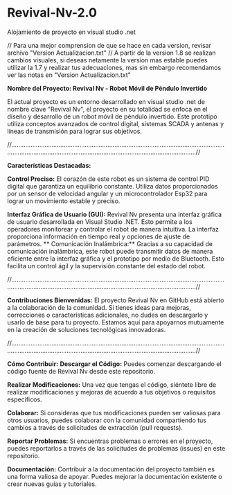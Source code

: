 # Revival-Nv-2.0
Alojamiento de proyecto en visual studio .net

// Para una mejor comprension de que se hace en cada version, revisar archivo "Version Actualizacion.txt"
// A partir de la version 1.8 se realizan cambios visuales, si deseas netamente la version mas estable puedes utilizar la 1.7 y realizar tus adecuaciones, mas sin embargo recomendamos ver las notas en "Version Actualizacion.txt"

**Nombre del Proyecto: Revival Nv - Robot Móvil de Péndulo Invertido**

El actual  proyecto es un entorno desarrollado en visual studio .net de nombre clave  "Revival Nv", el proyecto en su totalidad se enfoca en el diseño y desarrollo de un robot móvil de péndulo invertido. 
Este prototipo utiliza conceptos avanzados de control digital, sistemas SCADA y antenas y líneas de transmisión para lograr sus objetivos.

//......................................................................................................................................................................................................................................//

**Características Destacadas:**

**Control Preciso:** El corazón de este robot es un sistema de control PID digital que garantiza un equilibrio constante. Utiliza datos proporcionados por un sensor de velocidad angular y un microcontrolador Esp32 para lograr un movimiento estable y preciso.

**Interfaz Gráfica de Usuario (GUI):** Revival Nv presenta una interfaz gráfica de usuario desarrollada en Visual Studio .NET. Esto permite a los operadores monitorear y controlar el robot de manera intuitiva. La interfaz proporciona información en tiempo real y opciones de ajuste de parámetros.
**
Comunicación Inalámbrica:** Gracias a su capacidad de comunicación inalámbrica, este robot puede transmitir datos de manera eficiente entre la interfaz gráfica y el prototipo por medio de Bluetooth. Esto facilita un control ágil y la supervisión constante del estado del robot.

//......................................................................................................................................................................................................................................//


**Contribuciones Bienvenidas:**
El proyecto Revival Nv en GitHub está abierto a la colaboración de la comunidad.
Si tienes ideas para mejoras, correcciones o características adicionales, no dudes en descargarlo y usarlo de base para tu proyecto. Estamos aquí para apoyarnos mutuamente en la creación de soluciones tecnológicas innovadoras.

//......................................................................................................................................................................................................................................//

**Cómo Contribuir:**
**Descargar el Código:** Puedes comenzar descargando el código fuente de Revival Nv desde este repositorio.

**Realizar Modificaciones:** Una vez que tengas el código, siéntete libre de realizar modificaciones y mejoras de acuerdo a tus objetivos o requisitos específicos.

**Colaborar:** Si consideras que tus modificaciones pueden ser valiosas para otros usuarios, puedes colaborar con la comunidad compartiendo tus cambios a través de solicitudes de extracción (pull requests).

**Reportar Problemas:** Si encuentras problemas o errores en el proyecto, puedes reportarlos a través de las solicitudes de problemas (issues) en este repositorio.

**Documentación:** Contribuir a la documentación del proyecto también es una forma valiosa de apoyar. Puedes mejorar la documentación existente o crear nuevas guías y tutoriales.
